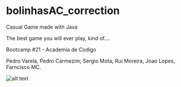 # bolinhasAC_correction
Casual Game made with Java


The best game you will ever play, kind of....


Bootcamp #21 - Academia de Codigo

Pedro Varela, Pedro Carmezim, Sergio Mota, Rui Moreira, Joao Lopes, Farncisco MC.



![alt text](https://raw.githubusercontent.com/b4ld/bolinhasAC_correction/master/back.png)


